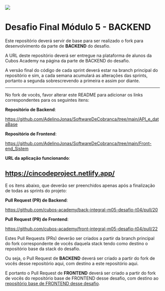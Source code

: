 ![](https://i.imgur.com/xG74tOh.png)

# Desafio Final Módulo 5 - BACKEND

Este repositório deverá servir de base para ser realizado o fork para desenvolvimento da parte de **BACKEND** do desafio.

A URL deste repositório deverá ser entregue na plataforma de alunos da Cubos Academy na página da parte de BACKEND do desafio.

A versão final do código de cada sprint deverá estar na branch principal do repositório e sim, a cada semana acumulará as alterações das sprints, portanto a segunda sobrescrevendo a primeira e assim por diante.

---

No fork de vocês, favor alterar este README para adicionar os links correspondentes para os seguintes itens:

**Repositório de Backend**: 

https://github.com/AdelinoJonas/SoftwareDeCobranca/tree/main/API_e_dataBase

**Repositório de Frontend**:

https://github.com/AdelinoJonas/SoftwareDeCobranca/tree/main/Front-end_Sistem

**URL da aplicação funcionando**: 

https://cincodeproject.netlify.app/
---

E os itens abaixo, que deverão ser preenchidos apenas após a finalização de todas as sprints do projeto: 

**Pull Request (PR) de Backend**: 

https://github.com/cubos-academy/back-integral-m05-desafio-t04/pull/20

**Pull Request (PR) de Frontend**: 

https://github.com/cubos-academy/front-integral-m05-desafio-t04/pull/22

Estes Pull Requests (PRs) deverão ser criados a partir da branch principal do fork correspondente de vocês daquela stack tendo como destino o repositório base da stack do desafio.

Ou seja, o Pull Request de **BACKEND** deverá ser criado a partir do fork de vocês desse repositório aqui, com destino a este repositório aqui.

E portanto o Pull Request de **FRONTEND** deverá ser criado a partir do fork de vocês do repositório base de FRONTEND desse desafio, com destino ao [repositório base de FRONTEND desse desafio](https://github.com/cubos-academy/front-integral-m05-desafio-t04).
